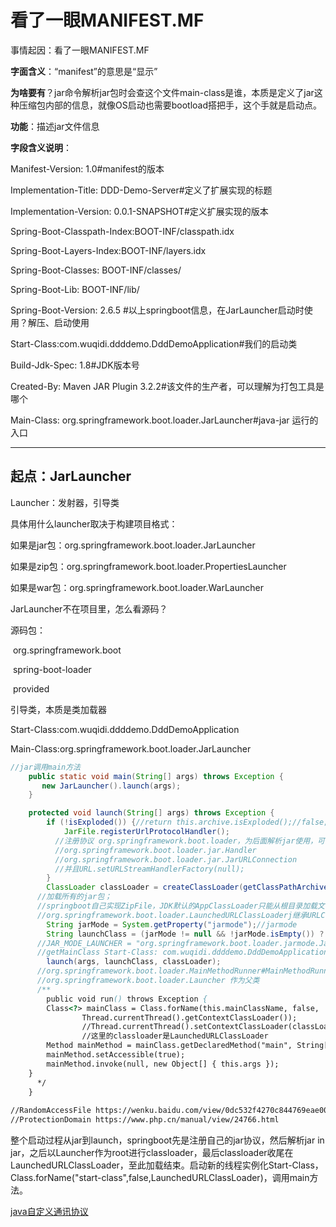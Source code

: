 # 看了一眼MANIFEST.MF

事情起因：看了一眼MANIFEST.MF

**字面含义**：“manifest”的意思是“显示”

**为啥要有**？jar命令解析jar包时会查这个文件main-class是谁，本质是定义了jar这种压缩包内部的信息，就像OS启动也需要bootload搭把手，这个手就是启动点。

**功能**：描述jar文件信息

**字段含义说明**：

Manifest-Version: 1.0#manifest的版本

Implementation-Title: DDD-Demo-Server#定义了扩展实现的标题

Implementation-Version: 0.0.1-SNAPSHOT#定义扩展实现的版本

Spring-Boot-Classpath-Index:BOOT-INF/classpath.idx

Spring-Boot-Layers-Index:BOOT-INF/layers.idx

Spring-Boot-Classes: BOOT-INF/classes/

Spring-Boot-Lib: BOOT-INF/lib/

Spring-Boot-Version: 2.6.5
\#以上springboot信息，在JarLauncher启动时使用？解压、启动使用

Start-Class:com.wuqidi.ddddemo.DddDemoApplication#我们的启动类

Build-Jdk-Spec: 1.8#JDK版本号

Created-By: Maven JAR Plugin 3.2.2#该文件的生产者，可以理解为打包工具是哪个

Main-Class: org.springframework.boot.loader.JarLauncher#java-jar 运行的入口

------



## 起点：JarLauncher

Launcher：发射器，引导类

具体用什么launcher取决于构建项目格式：

如果是jar包：org.springframework.boot.loader.JarLauncher

如果是zip包：org.springframework.boot.loader.PropertiesLauncher

如果是war包：org.springframework.boot.loader.WarLauncher

 

JarLauncher不在项目里，怎么看源码？

源码包： 

<!--springboot引导类与项目无关，用于研究源码使用-->

   <dependency>

​       <groupId>org.springframework.boot</groupId>

​       <artifactId>spring-boot-loader</artifactId>

​       <scope>provided</scope>

   </dependency>

 

引导类，本质是类加载器 

Start-Class:com.wuqidi.ddddemo.DddDemoApplication

Main-Class:org.springframework.boot.loader.JarLauncher

```java
//jar调用main方法
    public static void main(String[] args) throws Exception {
       new JarLauncher().launch(args);
    }

	protected void launch(String[] args) throws Exception {
		if (!isExploded()) {//return this.archive.isExploded();//false;JarFileArchive
			JarFile.registerUrlProtocolHandler();
          //注册协议 org.springframework.boot.loader，为后面解析jar使用，可去看java自定义通讯协议
          //org.springframework.boot.loader.jar.Handler
          //org.springframework.boot.loader.jar.JarURLConnection
		  //并且URL.setURLStreamHandlerFactory(null);
		}
		ClassLoader classLoader = createClassLoader(getClassPathArchivesIterator());
      //加载所有的jar包；
      //springboot自己实现ZipFile，JDK默认的AppClassLoader只能从根目录加载文件，并且不支持jar in jar模式 org.springframework.boot.loader.archive.JarFileArchive
      //org.springframework.boot.loader.LaunchedURLClassLoaderj继承URLClassLoader
		String jarMode = System.getProperty("jarmode");//jarmode
		String launchClass = (jarMode != null && !jarMode.isEmpty()) ? JAR_MODE_LAUNCHER : getMainClass();
      //JAR_MODE_LAUNCHER = "org.springframework.boot.loader.jarmode.JarModeLauncher";
      //getMainClass Start-Class: com.wuqidi.ddddemo.DddDemoApplication
		launch(args, launchClass, classLoader);
      //org.springframework.boot.loader.MainMethodRunner#MainMethodRunner
      //org.springframework.boot.loader.Launcher 作为父类
      /**
      	public void run() throws Exception {
		Class<?> mainClass = Class.forName(this.mainClassName, false,
				Thread.currentThread().getContextClassLoader());
				//Thread.currentThread().setContextClassLoader(classLoader);
				//这里的classloader是LaunchedURLClassLoader
		Method mainMethod = mainClass.getDeclaredMethod("main", String[].class);
		mainMethod.setAccessible(true);
		mainMethod.invoke(null, new Object[] { this.args });
	}
      */
	}
	
//RandomAccessFile https://wenku.baidu.com/view/0dc532f4270c844769eae009581b6bd97f19bc99.html 
//ProtectionDomain https://www.php.cn/manual/view/24766.html

```
整个启动过程从jar到launch，springboot先是注册自己的jar协议，然后解析jar in jar，之后以Launcher作为root进行classloader，最后classloader收尾在LaunchedURLClassLoader，至此加载结束。启动新的线程实例化Start-Class，Class.forName("start-class",false,LaunchedURLClassLoader)，调用main方法。

[java自定义通讯协议](java定义通讯协议.md)

